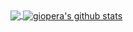 <a href="https://github.com/giopera">
  <img align="center" src="https://github-readme-stats.vercel.app/api/top-langs/?username=giopera&theme=dark&hide_langs_below=1" />
</a>

<a href="https://github.com/giopera">
 <img align="center" src="https://github-readme-stats.vercel.app/api?username=giopera&show_icons=true&theme=dark&line_height=27" alt="giopera's github stats"/>
</a>
